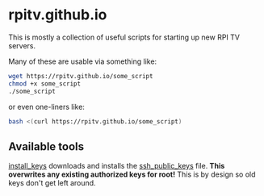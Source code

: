 # rpitv.github.io

This is mostly a collection of useful scripts for starting up new RPI TV servers.

Many of these are usable via something like:

```bash
wget https://rpitv.github.io/some_script
chmod +x some_script
./some_script
```

or even one-liners like:

```bash
bash <(curl https://rpitv.github.io/some_script)
```

## Available tools

[install_keys](install_keys) downloads and installs the [ssh_public_keys](ssh_public_keys) file. **This overwrites any existing authorized keys for root!** This is by design so old keys don't get left around.
